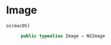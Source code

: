 # Image

<dl>
<dt><code>os(macOS)</code></dt>
<dd>

``` swift
public typealias Image = NSImage
```

</dd>
</dl>
